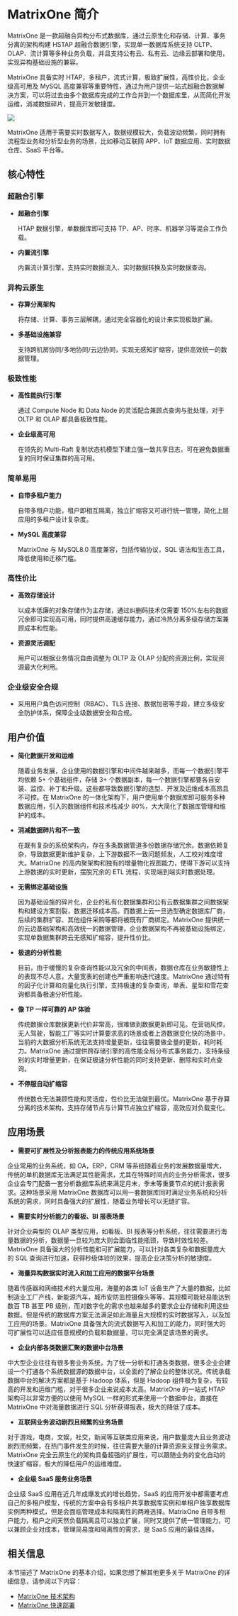 # **MatrixOne 简介**

MatrixOne 是一款超融合异构分布式数据库，通过云原生化和存储、计算、事务分离的架构构建 HSTAP 超融合数据引擎，实现单一数据库系统支持 OLTP、OLAP、流计算等多种业务负载，并且支持公有云、私有云、边缘云部署和使用，实现异构基础设施的兼容。

MatrixOne 具备实时 HTAP，多租户，流式计算，极致扩展性，高性价比，企业级高可用及 MySQL 高度兼容等重要特性，通过为用户提供一站式超融合数据解决方案，可以将过去由多个数据库完成的工作合并到一个数据库里，从而简化开发运维，消减数据碎片，提高开发敏捷度。

![](https://github.com/matrixorigin/artwork/blob/main/docs/overview/mo-new-arch.png?raw=true)

MatrixOne 适用于需要实时数据写入，数据规模较大，负载波动频繁，同时拥有流程型业务和分析型业务的场景，比如移动互联网 APP、IoT 数据应用、实时数据仓库、SaaS 平台等。

## **核心特性**

### **超融合引擎**

* **超融合引擎**

     HTAP 数据引擎，单数据库即可支持 TP、AP、时序、机器学习等混合工作负载。

* **内置流引擎**

     内置流计算引擎，支持实时数据流入、实时数据转换及实时数据查询。

### **异构云原生**

* **存算分离架构**

     将存储、计算、事务三层解耦，通过完全容器化的设计来实现极致扩展。

* **多基础设施兼容**

     支持跨机房协同/多地协同/云边协同，实现无感知扩缩容，提供高效统一的数据管理。

### **极致性能**

* **高性能执行引擎**

     通过 Compute Node 和 Data Node 的灵活配合兼顾点查询与批处理，对于 OLTP 和 OLAP 都具备极致性能。

* **企业级高可用**

     在领先的 Multi-Raft 复制状态机模型下建立强一致共享日志，可在避免数据重复的同时保证集群的高可用。

### **简单易用**

* **自带多租户能力**

  自带多租户功能，租户即相互隔离，独立扩缩容又可进行统一管理，简化上层应用的多租户设计复杂度。

* **MySQL 高度兼容**

  MatrixOne 与 MySQL8.0 高度兼容，包括传输协议，SQL 语法和生态工具，降低使用和迁移门槛。

### **高性价比**

* **高效存储设计**

  以成本低廉的对象存储作为主存储，通过纠删码技术仅需要 150%左右的数据冗余即可实现高可用，同时提供高速缓存能力，通过冷热分离多级存储方案兼顾成本和性能。

* **资源灵活调配**

  用户可以根据业务情况自由调整为 OLTP 及 OLAP 分配的资源比例，实现资源最大化利用。

### **企业级安全合规**

* 采用用户角色访问控制（RBAC）、TLS 连接、数据加密等手段，建立多级安全防护体系，保障企业级数据安全和合规。

## **用户价值**

* **简化数据开发和运维**

     随着业务发展，企业使用的数据引擎和中间件越来越多，而每一个数据引擎平均依赖 5+ 个基础组件，存储 3+ 个数据副本，每一个数据引擎都要各自安装、监控、补丁和升级。这些都导致数据引擎的选型、开发及运维成本高昂且不可控。在 MatrixOne 的一体化架构下，用户使用单个数据库即可服务多种数据应用，引入的数据组件和技术栈减少 80%，大大简化了数据库管理和维护的成本。

* **消减数据碎片和不一致**

     在既有复杂的系统架构内，存在多条数据管道多份数据存储冗余。数据依赖复杂，导致数据更新维护复杂，上下游数据不一致问题频发，人工校对难度增大。MatrixOne 的高内聚架构和独有的增量物化视图能力，使得下游可以支持上游数据的实时更新，摆脱冗余的 ETL 流程，实现端到端实时数据处理。

* **无需绑定基础设施**

     因为基础设施的碎片化，企业的私有化数据集群和公有云数据集群之间数据架构和建设方案割裂，数据迁移成本高。而数据上云一旦选型确定数据库厂商，后续的集群扩容、其他组件采购等都将被既有厂商绑定。MatrixOne 提供统一的云边基础架构和高效统一的数据管理，企业数据架构不再被基础设施绑定，实现单数据集群跨云无感知扩缩容，提升性价比。

* **极速的分析性能**

     目前，由于缓慢的复杂查询性能以及冗余的中间表，数据仓库在业务敏捷性上的表现不尽人意，大量宽表的创建也严重影响迭代速度。MatrixOne 通过特有的因子化计算和向量化执行引擎，支持极速的复杂查询，单表、星型和雪花查询都具备极速分析性能。

* **像 TP 一样可靠的 AP 体验**

     传统数据仓库数据更新代价非常高，很难做到数据更新即可见。在营销风控，无人驾驶，智能工厂等实时计算要求高的场景或者上游数据变化快的场景中，当前的大数据分析系统无法支持增量更新，往往需要做全量的更新，耗时耗力。MatrixOne 通过提供跨存储引擎的高性能全局分布式事务能力，支持条级别的实时增量更新，在保证极速分析性能的同时支持更新、删除和实时点查询。

* **不停服自动扩缩容**

     传统数仓无法兼顾性能和灵活度，性价比无法做到最优。MatrixOne 基于存算分离的技术架构，支持存储节点与计算节点独立扩缩容，高效应对负载变化。

## **应用场景**

* **需要可扩展性及分析报表能力的传统应用系统场景**

企业常用的业务系统，如 OA，ERP，CRM 等系统随着业务的发展数据量增大，传统的单机数据库无法满足其性能需求，尤其在特殊时间点的业务分析需求，很多企业会专门配备一套分析数据库系统来满足月末，季末等重要节点的统计报表需求。这种场景采用 MatrixOne 数据库可以用一套数据库同时满足业务系统和分析系统的需求，同时具备强大的扩展性，随着业务增长可以无缝扩容。

* **需要实时分析能力的看板、BI 报表场景**

针对企业典型的 OLAP 类型应用，如看板、BI 报表等分析系统，往往需要进行海量数据的分析，数据量一旦较为庞大则会面临性能瓶颈，导致时效性较差。MatrixOne 具备强大的分析性能和可扩展能力，可以针对各类复杂和数据量庞大的 SQL 查询进行加速，获得秒级体验的效果，提高企业决策分析的敏捷度。

* **海量异构数据实时流入和加工应用的数据平台场景**

随着传感器和网络技术的大量应用，海量的各类 IoT 设备生产了大量的数据，比如制造业工厂产线，新能源汽车，城市安防监控摄像头等等，其规模可能轻易能达到数百 TB 甚至 PB 级别，而对数字化的需求也越来越多的要求企业存储和利用这些数据。但是传统的数据库方案无法满足如此海量且大规模的实时数据写入，以及加工应用的场景。MatrixOne 具备强大的流式数据写入和加工的能力，同时强大的可扩展性可以适应任意规模的负载和数据量，可以完全满足该场景的需求。

* **企业内部各类数据汇聚的数据中台场景**

中大型企业往往有很多套业务系统，为了统一分析和打通各类数据，很多企业会建设一个打通各个系统数据源的数据中台，以全面的了解企业的整体状况。传统承载数据中台的解决方案都是基于 Hadoop 体系，但是 Hadoop 组件极为复杂，有较高的开发和运维门槛，对于很多企业来说成本太高。MatrixOne 的一站式 HTAP 架构可以非常方便的以使用 MySQL 一样的形式来使用一个数据中台，直接在 MatrixOne 中对海量数据进行 SQL 分析获得报表，极大的降低了成本。

* **互联网业务波动剧烈且频繁的业务场景**

对于游戏，电商，文娱，社交，新闻等互联类应用来说，用户数量庞大且业务波动剧烈而频繁，在热门事件发生的时候，往往需要大量的计算资源来支撑业务需求。MatrixOne 完全云原生化的架构具备超强的扩展性，可以跟随业务的变化自动的快速扩缩容，极大的降低用户的运维难度。

* **企业级 SaaS 服务业务场景**

企业级 SaaS 应用在近几年成爆发式的增长趋势，SaaS 的应用开发中都需要考虑自己的多租户模型，传统的方案中会有多租户共享数据库实例和单租户独享数据库实例两种模式，但是会面临管理成本和隔离性的两难选择。MatrixOne 自带多租户能力，租户之间天然负载隔离且可以独立扩展，同时又提供了统一管理能力，可以兼顾企业对成本，管理简易度和隔离性的需求，是 SaaS 应用的最佳选择。

## **相关信息**

本节描述了 MatrixOne 的基本介绍，如果您想了解其他更多关于 MatrixOne 的详细信息，请参阅以下内容：  

* [MatrixOne 技术架构](architecture/matrixone-architecture-design.md)
* [MatrixOne 快速部署](../Get-Started/install-standalone-matrixone.md)
